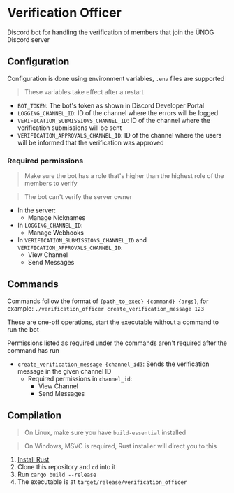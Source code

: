 # Verification Officer

Discord bot for handling the verification of members that join the ÜNOG Discord server

## Configuration

Configuration is done using environment variables, `.env` files are supported

> These variables take effect after a restart

- `BOT_TOKEN`: The bot's token as shown in Discord Developer Portal
- `LOGGING_CHANNEL_ID`: ID of the channel where the errors will be logged
- `VERIFICATION_SUBMISSIONS_CHANNEL_ID`: ID of the channel where the verification submissions will be sent
- `VERIFICATION_APPROVALS_CHANNEL_ID`: ID of the channel where the users will be informed that the verification was
  approved

### Required permissions

> Make sure the bot has a role that's higher than the highest role of the members to verify

> The bot can't verify the server owner

- In the server:
    - Manage Nicknames
- In `LOGGING_CHANNEL_ID`:
    - Manage Webhooks
- In `VERIFICATION_SUBMISSIONS_CHANNEL_ID` and `VERIFICATION_APPROVALS_CHANNEL_ID`:
    - View Channel
    - Send Messages

## Commands

Commands follow the format of `{path_to_exec} {command} {args}`, for example:
`./verification_officer create_verification_message 123`

These are one-off operations, start the executable without a command to run the bot

Permissions listed as required under the commands aren't required after the command has run

- `create_verification_message {channel_id}`: Sends the verification message in the given channel ID
    - Required permissions in `channel_id`:
        - View Channel
        - Send Messages

## Compilation

> On Linux, make sure you have `build-essential` installed

> On Windows, MSVC is required, Rust installer will direct you to this

1. [Install Rust](https://www.rust-lang.org/tools/install)
2. Clone this repository and `cd` into it
3. Run `cargo build --release`
4. The executable is at `target/release/verification_officer`
